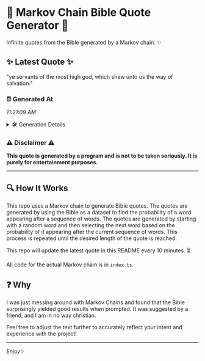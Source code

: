 # 📖 Markov Chain Bible Quote Generator 📖

Infinite quotes from the Bible generated by a Markov chain. ✨

## ✨ Latest Quote ✨
"ye servants of the most high god, which shew unto us the way of salvation."

### ⏰ Generated At
*11:21:09 AM*

<details>
    <summary>🛠️ Generation Details</summary>
    <p>
        <strong>🌱 Seed:</strong> ye<br>
        <strong>🔄 Iterations:</strong> 14<br>
        <strong>📜 Context History:</strong><br>[ ye ]: servants<br>[ ye, servants ]: of<br>[ ye, servants, of ]: the<br>[ ye, servants, of, the ]: most<br>[ ye, servants, of, the, most ]: high<br>[ ye, servants, of, the, most, high ]: god,<br>[ servants, of, the, most, high, god, ]: which<br>[ of, the, most, high, god,, which ]: shew<br>[ the, most, high, god,, which, shew ]: unto<br>[ most, high, god,, which, shew, unto ]: us<br>[ high, god,, which, shew, unto, us ]: the<br>[ god,, which, shew, unto, us, the ]: way<br>[ which, shew, unto, us, the, way ]: of<br>[ shew, unto, us, the, way, of ]: salvation.<br>
    </p>
</details>

### ⚠️ Disclaimer ⚠️
**This quote is generated by a program and is not to be taken seriously. It is purely for entertainment purposes.**

---

## 🔍 How It Works

This repo uses a Markov chain to generate Bible quotes. The quotes are generated by using the Bible as a dataset to find the probability of a word appearing after a sequence of words. The quotes are generated by starting with a random word and then selecting the next word based on the probability of it appearing after the current sequence of words. This process is repeated until the desired length of the quote is reached.

This repo will update the latest quote in this README every 10 minutes. ⏳

All code for the actual Markov chain is in `index.ts`.

## ❓ Why

I was just messing around with Markov Chains and found that the Bible surprisingly yielded good results when prompted. 
It was suggested by a friend, and I am in no way christian.

Feel free to adjust the text further to accurately reflect your intent and experience with the project!

---

*Enjoy*✨

